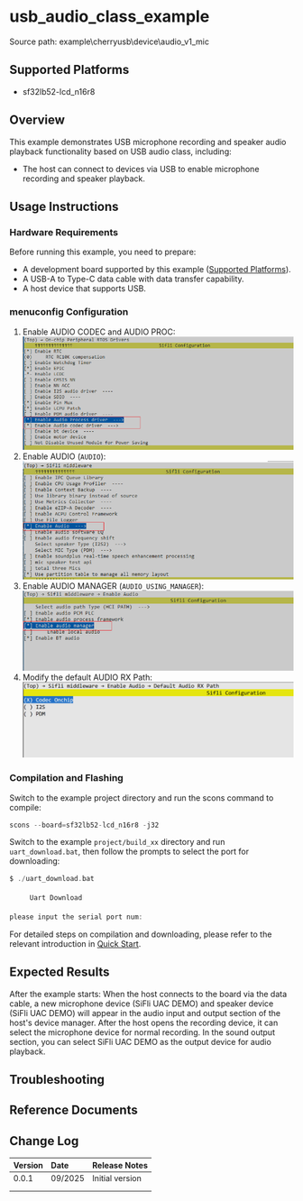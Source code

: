 # usb_audio_class_example

Source path: example\cherryusb\device\audio_v1_mic

## Supported Platforms
<!-- Supported boards and chip platforms -->
+ sf32lb52-lcd_n16r8

## Overview
<!-- Example introduction -->
This example demonstrates USB microphone recording and speaker audio playback functionality based on USB audio class, including:
+ The host can connect to devices via USB to enable microphone recording and speaker playback.

## Usage Instructions
<!-- Explain how to use the example, such as which hardware pins to connect to observe waveforms, and compilation and flashing can reference related documents.
For rt_device examples, also need to list the configuration switches used in this example, such as PWM examples using PWM1, which needs to be enabled in the onchip menu -->

### Hardware Requirements
Before running this example, you need to prepare:
+ A development board supported by this example ([Supported Platforms](quick_start)).
+ A USB-A to Type-C data cable with data transfer capability.
+ A host device that supports USB.

### menuconfig Configuration

1. Enable AUDIO CODEC and AUDIO PROC:
![AUDIO CODEC & PROC](./assets/mc_audcodec_audprc.png)
2. Enable AUDIO (`AUDIO`):
![AUDIO](./assets/mc_audio.png)
3. Enable AUDIO MANAGER (`AUDIO_USING_MANAGER`):
![AUDIO_USING_MANAGER](./assets/mc_audio_manager.png)
4. Modify the default AUDIO RX Path:
![AUDIO_MIC_USING_CODEC](./assets/mc_audio_audio_rx_path.png)

### Compilation and Flashing
Switch to the example project directory and run the scons command to compile:
```c
scons --board=sf32lb52-lcd_n16r8 -j32
```
Switch to the example `project/build_xx` directory and run `uart_download.bat`, then follow the prompts to select the port for downloading:
```c
$ ./uart_download.bat

     Uart Download

please input the serial port num:
```
For detailed steps on compilation and downloading, please refer to the relevant introduction in [Quick Start](quick_start).

## Expected Results
<!-- Explain the example running results, such as which LEDs will light up, what logs will be printed, so users can judge whether the example is running normally. The running results can be explained step by step in combination with the code -->
After the example starts:
When the host connects to the board via the data cable, a new microphone device (SiFli UAC DEMO) and speaker device (SiFli UAC DEMO) will appear in the audio input and output section of the host's device manager. After the host opens the recording device, it can select the microphone device for normal recording. In the sound output section, you can select SiFli UAC DEMO as the output device for audio playback.

## Troubleshooting

## Reference Documents
<!-- For rt_device examples, RT-Thread's official website documentation provides more detailed explanations, you can add web links here, for example, refer to RT-Thread's [RTC Documentation](https://www.rt-thread.org/document/site/#/rt-thread-version/rt-thread-standard/programming-manual/device/rtc/rtc) -->

## Change Log
| Version | Date   | Release Notes |
|:---|:---|:---|
| 0.0.1 | 09/2025 | Initial version |
| | | |
| | | |